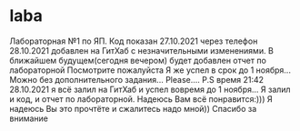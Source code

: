 # laba
Лабораторная №1 по ЯП. Код показан 27.10.2021 через телефон
28.10.2021 добавлен на ГитХаб с незначительными изменениями. В ближайшем будущем(сегодня вечером) будет добавлен отчет по лабораторной
Посмотрите пожалуйста
Я же успел в срок до 1 ноября...
Можно без дополнительного задания... 
Please....
P.S время 21:42 28.10.2021 я всё залил на ГитХаб и успел вовремя до 1 ноября... Я залил и код, и отчет по лабораторной.
Надеюсь Вам всё понравится:)))
Я надеюсь Вы это прочтёте и сжалитесь надо мной))
Спасибо за внимание
